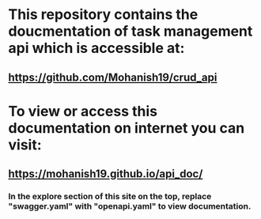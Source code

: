 
# This repository contains the doucmentation of task management api which is accessible at:
## https://github.com/Mohanish19/crud_api

# To view or access this documentation on internet you can visit:
## https://mohanish19.github.io/api_doc/
### In the explore section of this site on the top, replace "swagger.yaml" with "openapi.yaml" to view documentation.